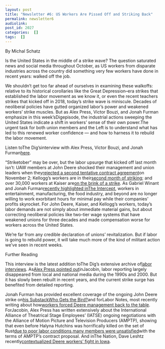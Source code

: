 ```yaml
---
layout: post
title: "Newsletter #6: US Workers Are Pissed Off and Striking Back"
permalink: newsletter6
audiolink: 
post_id: 2027
categories:  []
tags:  []
---
```




By Michal Schatz

Is the United States in the middle of a strike wave? The question saturated news and social media throughout October, as US workers from disparate industries across the country did something very few workers have done in recent years: walked off the job.

We shouldn’t get too far ahead of ourselves in examining these walkoffs: relative to its historical corollaries like the Great Depression–era strikes that established the labor movement as we know it, or even the recent teachers strikes that kicked off in 2018, today’s strike wave is miniscule. Decades of neoliberal policies have gutted organized labor’s power and weakened workers’ strike muscles. But as Alex Press, Victor Bouzi, and Jonah Furman emphasize in this week’sDigepisode, the industrial actions sweeping the United States indicate a shift in workers’ sense of their own power.The urgent task for both union members and the Left is to understand what has led to this renewed worker confidence — and how to harness it to rebuild the labor movement.

Listen toThe Dig’sinterview with Alex Press, Victor Bouzi, and Jonah Furman[here](https://www.thedigradio.com/podcast/striketober/).

“Striketober” may be over, but the labor upsurge that kicked off last month isn’t: UAW members at John Deere shocked their management and union leaders when they[rejected a second tentative contract agreement](https://www.labornotes.org/2021/11/well-never-be-position-again-striking-deere-workers-hold-out-better-deal)on November 2; Kellogg’s workers are in their[second month of striking](https://jacobinmag.com/2021/11/kelloggs-strike-bctgm-union-tiered-contracts); and over 30,000 workers at Kaiser are[on the brink of a strike](https://www.jacobinmag.com/2021/11/kaiser-alliance-health-care-unions-two-tier-strike). As Gabriel Winant and Jonah Furman[recently highlighted inThe Intercept](https://theintercept.com/2021/10/17/john-deere-strike-labor-market/), workers in entertainment, manufacturing, the food industry, and beyond are no longer willing to work exorbitant hours for minimal pay while their companies’ profits skyrocket. For John Deere, Kaiser, and Kellogg’s workers, today’s labor demands are not simply about immediate material gains, but about correcting neoliberal policies like two-tier wage systems that have weakened unions for three decades and made compensation worse for workers across the United States.

We’re far from any credible declaration of unions’ revitalization. But if labor is going to rebuild power, it will take much more of the kind of militant action we’ve seen in recent weeks.

Further Reading

This interview is the latest addition toThe Dig’s extensive archive of[labor interviews](https://www.thedigradio.com/tag/labor-movement/). As[Alex Press pointed out](https://jacobinmag.com/2021/11/labor-beat-reporting-newspapers-journalism-unions)inJacobin, labor reporting largely disappeared from local and national media during the 1990s and 2000. But it has slowly been rebuilt in recent years, and the current strike surge has benefited from detailed reporting.

Jonah Furman has provided excellent coverage of the ongoing John Deere strike on[his SubstackWho Gets the Bird?](https://whogetsthebird.substack.com/)and forLabor Notes, most recently writing about how[workers forced Deere management back to the table](https://www.labornotes.org/2021/11/well-never-be-position-again-striking-deere-workers-hold-out-better-deal). ForJacobin, Alex Press has written extensively about the International Alliance of Theatrical Stage Employees’ (IATSE) ongoing negotiations with the Alliance of Motion Picture and Television Producers (AMPTP), showing that even before Halyna Hutchins was horrifically killed on the set of Rust[due to poor labor conditions](https://www.jacobinmag.com/2021/10/halyna-hutchins-shooting-rust-iatse-alec-baldwin),[many members were unsatisfied](https://jacobinmag.com/2021/10/iatse-television-film-industry-union-strike-rank-and-file-overwork)with the terms of AMPTP’s contract proposal. And inThe Nation, Dave Leshtz recently[contextualized Deere workers’ fight in Iowa](https://www.thenation.com/article/activism/john-deere-strike-update/).
